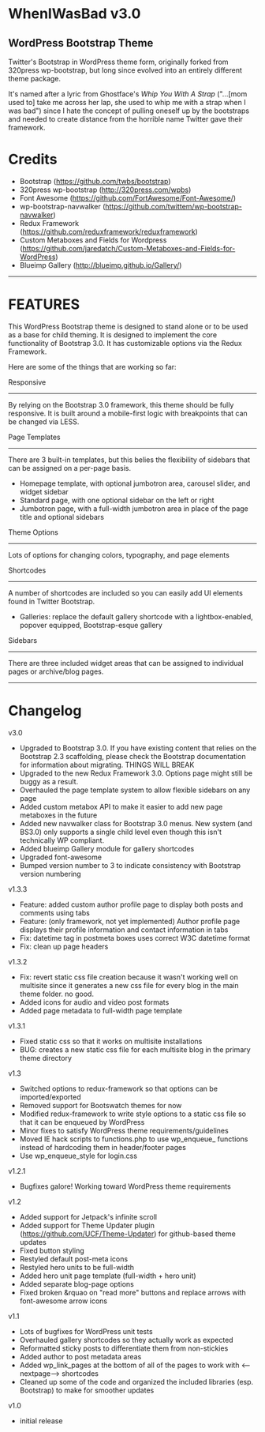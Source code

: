 WhenIWasBad v3.0
==================
WordPress Bootstrap Theme
-------------------------------
Twitter's Bootstrap in WordPress theme form, originally forked from 320press wp-bootstrap, but long since evolved into an entirely different theme package. 

It's named after a lyric from Ghostface's _Whip You With A Strap_ ("...[mom used to] take me across her lap, she used to whip me with a strap when I was bad") since I hate the concept of pulling oneself up by the bootstraps and needed to create distance from the horrible name Twitter gave their framework.

Credits
=======

* Bootstrap (https://github.com/twbs/bootstrap)
* 320press wp-bootstrap (http://320press.com/wpbs)
* Font Awesome (https://github.com/FortAwesome/Font-Awesome/)
* wp-bootstrap-navwalker (https://github.com/twittem/wp-bootstrap-navwalker) 
* Redux Framework (https://github.com/reduxframework/reduxframework)
* Custom Metaboxes and Fields for Wordpress (https://github.com/jaredatch/Custom-Metaboxes-and-Fields-for-WordPress)
* Blueimp Gallery (http://blueimp.github.io/Gallery/)

---

FEATURES
========

This WordPress Bootstrap theme is designed to stand alone or to be used as a base for child theming. It is designed to implement the core functionality of Bootstrap 3.0. It has customizable options via the Redux Framework.

Here are some of the things that are working so far:

Responsive
__________

By relying on the Bootstrap 3.0 framework, this theme should be fully responsive. It is built around a mobile-first logic with breakpoints that can be changed via LESS.

Page Templates
______________

There are 3 built-in templates, but this belies the flexibility of sidebars that can be assigned on a per-page basis.

* Homepage template, with optional jumbotron area, carousel slider, and widget sidebar
* Standard page, with one optional sidebar on the left or right
* Jumbotron page, with a full-width jumbotron area in place of the page title and optional sidebars

Theme Options
___________________

Lots of options for changing colors, typography, and page elements

Shortcodes
__________

A number of shortcodes are included so you can easily add UI elements found in Twitter Bootstrap.

* Galleries: replace the default gallery shortcode with a lightbox-enabled, popover equipped, Bootstrap-esque gallery

Sidebars
________

There are three included widget areas that can be assigned to individual pages or archive/blog pages.

---

Changelog
=========

v3.0

* Upgraded to Bootstrap 3.0. If you have existing content that relies on the Bootstrap 2.3 scaffolding, please check the Bootstrap documentation for information about migrating. THINGS WILL BREAK
* Upgraded to the new Redux Framework 3.0. Options page might still be buggy as a result.
* Overhauled the page template system to allow flexible sidebars on any page
* Added custom metabox API to make it easier to add new page metaboxes in the future
* Added new navwalker class for Bootstrap 3.0 menus. New system (and BS3.0) only supports a single child level even though this isn't technically WP compliant.
* Added blueimp Gallery module for gallery shortcodes
* Upgraded font-awesome
* Bumped version number to 3 to indicate consistency with Bootstrap version numbering

v1.3.3

* Feature: added custom author profile page to display both posts and comments using tabs
* Feature: (only framework, not yet implemented) Author profile page displays their profile information and contact information in tabs
* Fix: datetime tag in postmeta boxes uses correct W3C datetime format
* Fix: clean up page headers

v1.3.2

* Fix: revert static css file creation because it wasn't working well on multisite since it generates a new css file for every blog in the main theme folder. no good.
* Added icons for audio and video post formats
* Added page metadata to full-width page template


v1.3.1

* Fixed static css so that it works on multisite installations
* BUG: creates a new static css file for each multisite blog in the primary theme directory

v1.3

* Switched options to redux-framework so that options can be imported/exported
* Removed support for Bootswatch themes for now
* Modified redux-framework to write style options to a static css file so that it can be enqueued by WordPress
* Minor fixes to satisfy WordPress theme requirements/guidelines
* Moved IE hack scripts to functions.php to use wp_enqueue_ functions instead of hardcoding them in header/footer pages
* Use wp_enqueue_style for login.css


v1.2.1

* Bugfixes galore! Working toward WordPress theme requirements


v1.2

* Added support for Jetpack's infinite scroll
* Added support for Theme Updater plugin (https://github.com/UCF/Theme-Updater) for github-based theme updates
* Fixed button styling
* Restyled default post-meta icons
* Restyled hero units to be full-width
* Added hero unit page template (full-width + hero unit)
* Added separate blog-page options
* Fixed broken &rquao on "read more" buttons and replace arrows with font-awesome arrow icons


v1.1

* Lots of bugfixes for WordPress unit tests
* Overhauled gallery shortcodes so they actually work as expected
* Reformatted sticky posts to differentiate them from non-stickies
* Added author to post metadata areas
* Added wp_link_pages at the bottom of all of the pages to work with <--nextpage--> shortcodes
* Cleaned up some of the code and organized the included libraries (esp. Bootstrap) to make for smoother updates


v1.0

* initial release

